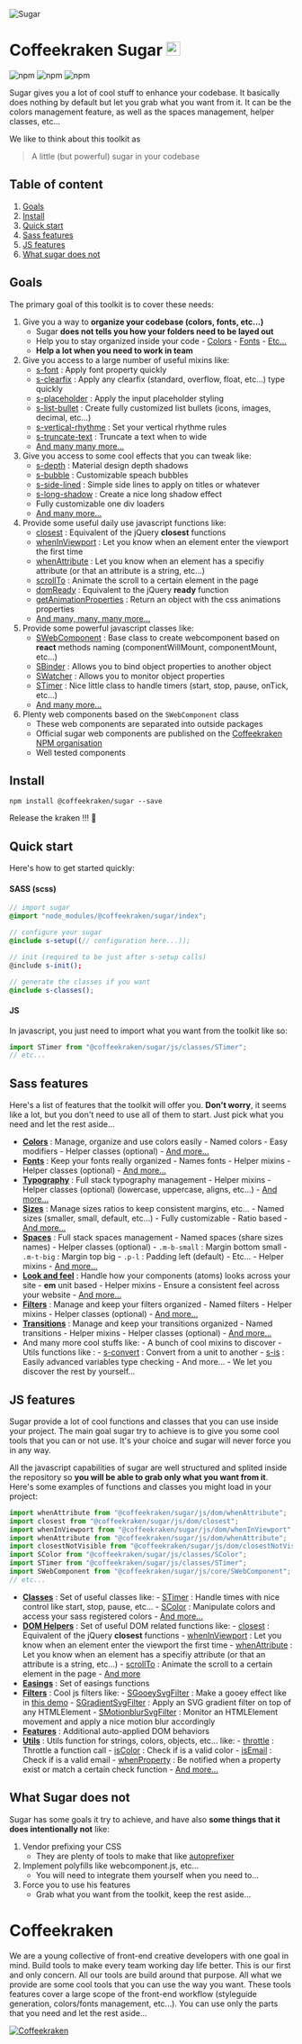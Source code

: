 ![Sugar](.resources/doc-header.jpg)

# Coffeekraken Sugar <img src=".resources/coffeekraken-logo.jpg" height="25px" />

![npm](https://img.shields.io/npm/l/@coffeekraken/sugar?style=flat-square)
![npm](https://img.shields.io/npm/v/@coffeekraken/sugar?style=flat-square)
![npm](https://img.shields.io/npm/dw/@coffeekraken/sugar?style=flat-square)

Sugar gives you a lot of cool stuff to enhance your codebase.
It basically does nothing by default but let you grab what you want from it. It can be the colors management feature, as well as the spaces management, helper classes, etc...

We like to think about this toolkit as

> A little (but powerful) sugar in your codebase

## Table of content

1. [Goals](#readme-goals)
2. [Install](#readme-install)
3. [Quick start](#readme-quick-start)
4. [Sass features](#readme-sass-features)
5. [JS features](#readme-js-features)
6. [What sugar does not](#readme-does-not)

<a id="readme-goals"></a>

## Goals

The primary goal of this toolkit is to cover these needs:

1. Give you a way to **organize your codebase (colors, fonts, etc...)**
   - Sugar **does not tells you how your folders need to be layed out**
   - Help you to stay organized inside your code - [Colors](doc/sass/colors.md) - [Fonts](doc/sass/fonts.md) - [Etc...](doc/sass)
   - **Help a lot when you need to work in team**
2. Give you access to a large number of useful mixins like:
   - [s-font](doc/src/sass/core/mixins/_s-font.md) : Apply font property quickly
   - [s-clearfix](doc/src/sass/mixins/_s-clearfix.md) : Apply any clearfix (standard, overflow, float, etc...) type quickly
   - [s-placeholder](doc/src/sass/mixins/_s-placeholder.md) : Apply the input placeholder styling
   - [s-list-bullet](doc/src/sass/mixins/_s-list-bullet.md) : Create fully customized list bullets (icons, images, decimal, etc...)
   - [s-vertical-rhythme](doc/src/sass/core/mixins/_s-vertical-rhythme.md) : Set your vertical rhythme rules
   - [s-truncate-text](doc/src/sass/mixins/_s-truncate-text.md) : Truncate a text when to wide
   - [And many many more...](doc/src/sass)
3. Give you access to some cool effects that you can tweak like:
   - [s-depth](doc/src/sass/effects/_s-depth.md) : Material design depth shadows
   - [s-bubble](doc/src/sass/effects/_s-bubble.md) : Customizable speach bubbles
   - [s-side-lined](doc/src/sass/effects/_s-side-lined.md) : Simple side lines to apply on titles or whatever
   - [s-long-shadow](doc/src/sass/effects/_s-long-shadow.md) : Create a nice long shadow effect
   - Fully customizable one div loaders
   - [And many more...](doc/src/sass/effects)
4. Provide some useful daily use javascript functions like:
   - [closest](doc/src/js/dom/closest.md) : Equivalent of the jQuery **closest** functions
   - [whenInViewport](doc/src/js/dom/whenInViewport.md) : Let you know when an element enter the viewport the first time
   - [whenAttribute](doc/src/js/dom/whenAttribute.md) : Let you know when an element has a specifiy attribute (or that an attribute is a string, etc...)
   - [scrollTo](doc/src/js/dom/scrollTo.md) : Animate the scroll to a certain element in the page
   - [domReady](doc/src/js/dom/domReady.md) : Equivalent to the jQuery **ready** function
   - [getAnimationProperties](doc/src/js/dom/getAnimationProperties.md) : Return an object with the css animations properties
   - [And many, many, many more...](doc/src/js)
5. Provide some powerful javascript classes like:
   - [SWebComponent](doc/src/js/core/SWebComponentMixin.md) : Base class to create webcomponent based on **react** methods naming (componentWillMount, componentMount, etc...)
   - [SBinder](doc/src/js/classes/SBinder.md) : Allows you to bind object properties to another object
   - [SWatcher](doc/src/js/classes/SWatcher.md) : Allows you to monitor object properties
   - [STimer](doc/src/js/classes/SBinder.md) : Nice little class to handle timers (start, stop, pause, onTick, etc...)
   - [And many more...](doc/src/js/classes)
6. Plenty web components based on the `SWebComponent` class
   - These web components are separated into outside packages
   - Official sugar web components are published on the [Coffeekraken NPM organisation](http://npmjs.org/org/coffeekraken)
   - Well tested components

<a id="readme-install"></a>

## Install

```
npm install @coffeekraken/sugar --save
```

Release the kraken !!! 🦑

<a id="readme-quick-start"></a>

## Quick start

Here's how to get started quickly:

#### SASS (scss)

```scss
// import sugar
@import "node_modules/@coffeekraken/sugar/index";

// configure your sugar
@include s-setup((// configuration here...));

// init (required to be just after s-setup calls)
@include s-init();

// generate the classes if you want
@include s-classes();
```

#### JS

In javascript, you just need to import what you want from the toolkit like so:

```js
import STimer from "@coffeekraken/sugar/js/classes/STimer";
// etc...
```

<a id="readme-sass-features"></a>

## Sass features

Here's a list of features that the toolkit will offer you. **Don't worry**, it seems like a lot, but you don't need to use all of them to start. Just pick what you need and let the rest aside...

- **[Colors](doc/sass/colors.md)** : Manage, organize and use colors easily - Named colors - Easy modifiers - Helper classes (optional) - [And more...](doc/sass/colors.md)
- **[Fonts](doc/sass/fonts.md)** : Keep your fonts really organized - Names fonts - Helper mixins - Helper classes (optional) - [And more...](doc/sass/fonts.md)
- **[Typography](doc/sass/typography.md)** : Full stack typography management - Helper mixins - Helper classes (optional) (lowercase, uppercase, aligns, etc...) - [And more...](doc/sass/typography.md)
- **[Sizes](doc/sass/sizes.md)** : Manage sizes ratios to keep consistent margins, etc... - Named sizes (smaller, small, default, etc...) - Fully customizable - Ratio based - [And more...](doc/sass/sizes.md)
- **[Spaces](doc/sass/spaces.md)** : Full stack spaces management - Named spaces (share sizes names) - Helper classes (optional) - `.m-b-small` : Margin bottom small - `.m-t-big` : Margin top big - `.p-l` : Padding left (default) - Etc... - Helper mixins - [And more...](doc/sass/spaces.md)
- **[Look and feel](doc/sass/look-and-feel.md)** : Handle how your components (atoms) looks across your site - **em** unit based - Helper mixins - Ensure a consistent feel across your website - [And more...](doc/sass/look-and-feel.md)
- **[Filters](doc/sass/filters.md)** : Manage and keep your filters organized - Named filters - Helper mixins - Helper classes (optional) - [And more...](doc/sass/filters.md)
- **[Transitions](doc/sass/transitions.md)** : Manage and keep your transitions organized - Named transitions - Helper mixins - Helper classes (optional) - [And more...](doc/sass/transitions.md)
- And many more cool stuffs like: - A bunch of cool mixins to discover - Utils functions like : - [s-convert](doc/src/sass/core/functions/_s-convert.md) : Convert from a unit to another - [s-is](doc/src/sass/core/functions/_s-is.md) : Easily advanced variables type checking - And more... - We let you discover the rest by yourself...

<a id="readme-js-features"></a>

## JS features

Sugar provide a lot of cool functions and classes that you can use inside your project.
The main goal sugar try to achieve is to give you some cool tools that you can or not use. It's your choice and sugar will never force you in any way.

All the javascript capabilities of sugar are well structured and splited inside the repository so **you will be able to grab only what you want from it**. Here's some examples of functions and classes you might load in your project:

```js
import whenAttribute from "@coffeekraken/sugar/js/dom/whenAttribute";
import closest from "@coffeekraken/sugar/js/dom/closest";
import whenInViewport from "@coffeekraken/sugar/js/dom/whenInViewport";
import whenAttribute from "@coffeekraken/sugar/js/dom/whenAttribute";
import closestNotVisible from "@coffeekraken/sugar/js/dom/closestNotVisible";
import SColor from "@coffeekraken/sugar/js/classes/SColor";
import STimer from "@coffeekraken/sugar/js/classes/STimer";
import SWebComponent from "@coffeekraken/sugar/js/core/SWebComponent";
// etc...
```

- **[Classes](doc/js/classes.md)** : Set of useful classes like: - [STimer](doc/src/js/classes/STimer.md) : Handle times with nice control like start, stop, pause, etc... - [SColor](doc/src/js/classes/SColor.md) : Manipulate colors and access your sass registered colors - [And more...](doc/js/classes.md)
- **[DOM Helpers](doc/js/dom.md)** : Set of useful DOM related functions like: - [closest](doc/src/js/dom/closest.md) : Equivalent of the jQuery **closest** functions - [whenInViewport](doc/src/js/dom/whenInViewport.md) : Let you know when an element enter the viewport the first time - [whenAttribute](doc/src/js/dom/whenAttribute.md) : Let you know when an element has a specifiy attribute (or that an attribute is a string, etc...) - [scrollTo](doc/src/js/dom/scrollTo.md) : Animate the scroll to a certain element in the page - [And more](doc/js/dom.md)
- **[Easings](doc/src/js/easings)** : Set of easings functions
- **[Filters](doc/js/filters.md)** : Cool js filters like: - [SGooeySvgFilter](doc/src/js/filters/SGooeySvgFilter.md) : Make a gooey effect like in [this demo](https://tympanus.net/Development/CreativeGooeyEffects) - [SGradientSvgFilter](doc/src/js/filters/SGradientSvgFilter.md) : Apply an SVG gradient filter on top of any HTMLElement - [SMotionblurSvgFilter](doc/src/js/filters/SMotionblurSvgFilter.md) : Monitor an HTMLElement movement and apply a nice motion blur accordingly
- **[Features](doc/js/features.md)** : Additional auto-applied DOM behaviors
- **[Utils](doc/src/js/utils)** : Utils function for strings, colors, objects, etc... like: - [throttle](doc/src/js/utils/functions/throttle.md) : Throttle a function call - [isColor](doc/src/js/utils/is/color.md) : Check if is a valid color - [isEmail](doc/src/js/utils/is/email.md) : Check if is a valid email - [whenProperty](doc/src/js/utils/objects/whenProperty.md) : Be notified when a property exist or match a certain check function - [And more...](doc/src/js/utils)

<a id="readme-does-not"></a>

## What Sugar does not

Sugar has some goals it try to achieve, and have also **some things that it does intentionally not** like:

1. Vendor prefixing your CSS
   - They are plenty of tools to make that like [autoprefixer](https://github.com/postcss/autoprefixer)
2. Implement polyfills like webcomponent.js, etc...
   - You will need to integrate them yourself when you need to...
3. Force you to use his features
   - Grab what you want from the toolkit, keep the rest aside...

<a name="readme-coffeekraken"></a>

# Coffeekraken

We are a young collective of front-end creative developers with one goal in mind. Build tools to make every team working day life better. This is our first and only concern. All our tools are build around that purpose.
All what we provide are some cool tools that you can use the way you want. These tools features cover a large scope of the front-end workflow (styleguide generation, colors/fonts management, etc...). You can use only the parts that you need and let the rest aside...

[![Coffeekraken](.resources/coffeekraken-logo.jpg)](https://coffeekraken.io)

